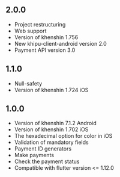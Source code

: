 ## 2.0.0
* Project restructuring
* Web support
* Version of khenshin 1.756
* New khipu-client-android version 2.0
* Payment API version 3.0

## 1.1.0

* Null-safety
* Version of khenshin 1.724 iOS

## 1.0.0

* Version of khenshin 7.1.2 Android
* Version of khenshin 1.702 iOS
* The hexadecimal option for color in iOS
* Validation of mandatory fields
* Payment ID generators
* Make payments
* Check the payment status
* Compatible with flutter version <= 1.12.0